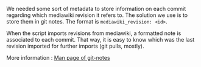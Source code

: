 We needed some sort of metadata to store information on each commit regarding which mediawiki revision it refers to. The solution we use is to store them in git notes.
The format is `mediawiki_revision: <id>`. 

When the script imports revisions from mediawiki, a formatted note is associated to each commit. That way, it is easy to know which was the last revision imported for further imports (git pulls, mostly).

More information :
[Man page of git-notes](http://www.kernel.org/pub/software/scm/git/docs/git-notes.html)